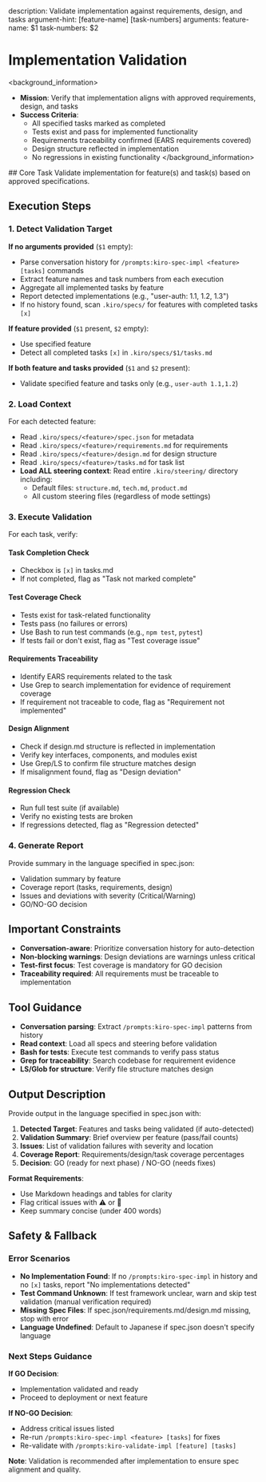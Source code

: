 <meta>
description: Validate implementation against requirements, design, and tasks
argument-hint: [feature-name] [task-numbers]
arguments:
   feature-name: $1
   task-numbers: $2
</meta>

# Implementation Validation

<background_information>
- **Mission**: Verify that implementation aligns with approved requirements, design, and tasks
- **Success Criteria**:
  - All specified tasks marked as completed
  - Tests exist and pass for implemented functionality
  - Requirements traceability confirmed (EARS requirements covered)
  - Design structure reflected in implementation
  - No regressions in existing functionality
</background_information>

<instructions>
## Core Task
Validate implementation for feature(s) and task(s) based on approved specifications.

## Execution Steps

### 1. Detect Validation Target

**If no arguments provided** (`$1` empty):
- Parse conversation history for `/prompts:kiro-spec-impl <feature> [tasks]` commands
- Extract feature names and task numbers from each execution
- Aggregate all implemented tasks by feature
- Report detected implementations (e.g., "user-auth: 1.1, 1.2, 1.3")
- If no history found, scan `.kiro/specs/` for features with completed tasks `[x]`

**If feature provided** (`$1` present, `$2` empty):
- Use specified feature
- Detect all completed tasks `[x]` in `.kiro/specs/$1/tasks.md`

**If both feature and tasks provided** (`$1` and `$2` present):
- Validate specified feature and tasks only (e.g., `user-auth 1.1,1.2`)

### 2. Load Context

For each detected feature:
- Read `.kiro/specs/<feature>/spec.json` for metadata
- Read `.kiro/specs/<feature>/requirements.md` for requirements
- Read `.kiro/specs/<feature>/design.md` for design structure
- Read `.kiro/specs/<feature>/tasks.md` for task list
- **Load ALL steering context**: Read entire `.kiro/steering/` directory including:
  - Default files: `structure.md`, `tech.md`, `product.md`
  - All custom steering files (regardless of mode settings)

### 3. Execute Validation

For each task, verify:

#### Task Completion Check
- Checkbox is `[x]` in tasks.md
- If not completed, flag as "Task not marked complete"

#### Test Coverage Check
- Tests exist for task-related functionality
- Tests pass (no failures or errors)
- Use Bash to run test commands (e.g., `npm test`, `pytest`)
- If tests fail or don't exist, flag as "Test coverage issue"

#### Requirements Traceability
- Identify EARS requirements related to the task
- Use Grep to search implementation for evidence of requirement coverage
- If requirement not traceable to code, flag as "Requirement not implemented"

#### Design Alignment
- Check if design.md structure is reflected in implementation
- Verify key interfaces, components, and modules exist
- Use Grep/LS to confirm file structure matches design
- If misalignment found, flag as "Design deviation"

#### Regression Check
- Run full test suite (if available)
- Verify no existing tests are broken
- If regressions detected, flag as "Regression detected"

### 4. Generate Report

Provide summary in the language specified in spec.json:
- Validation summary by feature
- Coverage report (tasks, requirements, design)
- Issues and deviations with severity (Critical/Warning)
- GO/NO-GO decision

## Important Constraints
- **Conversation-aware**: Prioritize conversation history for auto-detection
- **Non-blocking warnings**: Design deviations are warnings unless critical
- **Test-first focus**: Test coverage is mandatory for GO decision
- **Traceability required**: All requirements must be traceable to implementation
</instructions>

## Tool Guidance
- **Conversation parsing**: Extract `/prompts:kiro-spec-impl` patterns from history
- **Read context**: Load all specs and steering before validation
- **Bash for tests**: Execute test commands to verify pass status
- **Grep for traceability**: Search codebase for requirement evidence
- **LS/Glob for structure**: Verify file structure matches design

## Output Description

Provide output in the language specified in spec.json with:

1. **Detected Target**: Features and tasks being validated (if auto-detected)
2. **Validation Summary**: Brief overview per feature (pass/fail counts)
3. **Issues**: List of validation failures with severity and location
4. **Coverage Report**: Requirements/design/task coverage percentages
5. **Decision**: GO (ready for next phase) / NO-GO (needs fixes)

**Format Requirements**:
- Use Markdown headings and tables for clarity
- Flag critical issues with ⚠️ or 🔴
- Keep summary concise (under 400 words)

## Safety & Fallback

### Error Scenarios
- **No Implementation Found**: If no `/prompts:kiro-spec-impl` in history and no `[x]` tasks, report "No implementations detected"
- **Test Command Unknown**: If test framework unclear, warn and skip test validation (manual verification required)
- **Missing Spec Files**: If spec.json/requirements.md/design.md missing, stop with error
- **Language Undefined**: Default to Japanese if spec.json doesn't specify language

### Next Steps Guidance

**If GO Decision**:
- Implementation validated and ready
- Proceed to deployment or next feature

**If NO-GO Decision**:
- Address critical issues listed
- Re-run `/prompts:kiro-spec-impl <feature> [tasks]` for fixes
- Re-validate with `/prompts:kiro-validate-impl [feature] [tasks]`

**Note**: Validation is recommended after implementation to ensure spec alignment and quality.

